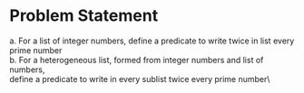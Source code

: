 # Problem Statement

a. For a list of integer numbers, define a predicate to write twice in list every prime number\
b. For a heterogeneous list, formed from integer numbers and list of numbers,\
define a predicate to write in every sublist twice every prime number\
